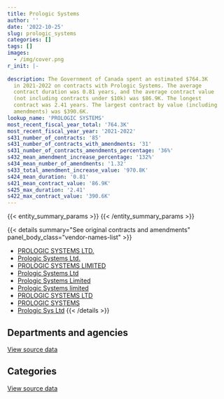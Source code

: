 ```yaml
---
title: Prologic Systems
author: ''
date: '2022-10-25'
slug: prologic_systems
categories: []
tags: []
images:
  - /img/cover.png
r_init: |-
  
description: The Government of Canada spent an estimated $764.3K
  in 2021-2022 on contracts with Prologic Systems. The average
  contract duration was 0.81 years, and the average contract value
  (not including contracts under $10k) was $86.9K. The longest
  contract was 2.41 years. The largest contract by value (including
  amendments) was $390.6K.
lookup_name: 'PROLOGIC SYSTEMS'
most_recent_fiscal_year_total: '764.3K'
most_recent_fiscal_year_year: '2021-2022'
s431_number_of_contracts: '85'
s431_number_of_contracts_with_amendments: '31'
s431_number_of_contracts_amendments_percentage: '36%'
s432_mean_amendment_increase_percentage: '132%'
s434_mean_number_of_amendments: '1.32'
s433_total_amendment_increase_value: '970.8K'
s424_mean_duration: '0.81'
s421_mean_contract_value: '86.9K'
s425_max_duration: '2.41'
s422_max_contract_value: '390.6K'
---
```


<script src="/rmarkdown-libs/htmlwidgets/htmlwidgets.js"></script>
<link href="/rmarkdown-libs/datatables-css/datatables-crosstalk.css" rel="stylesheet" />
<script src="/rmarkdown-libs/datatables-binding/datatables.js"></script>
<script src="/rmarkdown-libs/jquery/jquery-3.6.0.min.js"></script>
<link href="/rmarkdown-libs/dt-core-bootstrap/css/dataTables.bootstrap.min.css" rel="stylesheet" />
<link href="/rmarkdown-libs/dt-core-bootstrap/css/dataTables.bootstrap.extra.css" rel="stylesheet" />
<script src="/rmarkdown-libs/dt-core-bootstrap/js/jquery.dataTables.min.js"></script>
<script src="/rmarkdown-libs/dt-core-bootstrap/js/dataTables.bootstrap.min.js"></script>
<link href="/rmarkdown-libs/crosstalk/css/crosstalk.min.css" rel="stylesheet" />
<script src="/rmarkdown-libs/crosstalk/js/crosstalk.min.js"></script>
<script src="/rmarkdown-libs/htmlwidgets/htmlwidgets.js"></script>
<link href="/rmarkdown-libs/datatables-css/datatables-crosstalk.css" rel="stylesheet" />
<script src="/rmarkdown-libs/datatables-binding/datatables.js"></script>
<script src="/rmarkdown-libs/jquery/jquery-3.6.0.min.js"></script>
<link href="/rmarkdown-libs/dt-core-bootstrap/css/dataTables.bootstrap.min.css" rel="stylesheet" />
<link href="/rmarkdown-libs/dt-core-bootstrap/css/dataTables.bootstrap.extra.css" rel="stylesheet" />
<script src="/rmarkdown-libs/dt-core-bootstrap/js/jquery.dataTables.min.js"></script>
<script src="/rmarkdown-libs/dt-core-bootstrap/js/dataTables.bootstrap.min.js"></script>
<link href="/rmarkdown-libs/crosstalk/css/crosstalk.min.css" rel="stylesheet" />
<script src="/rmarkdown-libs/crosstalk/js/crosstalk.min.js"></script>

{{< entity_summary_params >}}
{{< /entity_summary_params >}}

{{< details summary="See original contracts and amendments" panel_body_class="vendor-names-list" >}}
- [PROLOGIC SYSTEMS LTD.](https://search.open.canada.ca/en/ct/?sort=contract_value_f%20desc&page=1&search_text=%22PROLOGIC%20SYSTEMS%20LTD.%22)
- [Prologic Systems Ltd.](https://search.open.canada.ca/en/ct/?sort=contract_value_f%20desc&page=1&search_text=%22Prologic%20Systems%20Ltd.%22)
- [PROLOGIC SYSTEMS LIMITED](https://search.open.canada.ca/en/ct/?sort=contract_value_f%20desc&page=1&search_text=%22PROLOGIC%20SYSTEMS%20LIMITED%22)
- [Prologic Systems Ltd](https://search.open.canada.ca/en/ct/?sort=contract_value_f%20desc&page=1&search_text=%22Prologic%20Systems%20Ltd%22)
- [Prologic Systems Limited](https://search.open.canada.ca/en/ct/?sort=contract_value_f%20desc&page=1&search_text=%22Prologic%20Systems%20Limited%22)
- [Prologic Systems limited](https://search.open.canada.ca/en/ct/?sort=contract_value_f%20desc&page=1&search_text=%22Prologic%20Systems%20limited%22)
- [PROLOGIC SYSTEMS LTD](https://search.open.canada.ca/en/ct/?sort=contract_value_f%20desc&page=1&search_text=%22PROLOGIC%20SYSTEMS%20LTD%22)
- [PROLOGIC SYSTEMS](https://search.open.canada.ca/en/ct/?sort=contract_value_f%20desc&page=1&search_text=%22PROLOGIC%20SYSTEMS%22)
- [Prologic Sys Ltd](https://search.open.canada.ca/en/ct/?sort=contract_value_f%20desc&page=1&search_text=%22Prologic%20Sys%20Ltd%22)
{{< /details >}}

## Departments and agencies

<div id="htmlwidget-1" style="width:100%;height:auto;" class="datatables html-widget"></div>
<script type="application/json" data-for="htmlwidget-1">{"x":{"style":"bootstrap","filter":"none","vertical":false,"data":[["<a href=\"/departments/aandc-aadnc/\">Crown-Indigenous Relations and Northern Affairs Canada<\/a>","<a href=\"/departments/csa-asc/\">Canadian Space Agency<\/a>","<a href=\"/departments/dfatd-maecd/\">Global Affairs Canada<\/a>","<a href=\"/departments/dnd-mdn/\">National Defence<\/a>","<a href=\"/departments/ec/\">Environment and Climate Change Canada<\/a>","<a href=\"/departments/hc-sc/\">Health Canada<\/a>","<a href=\"/departments/isc-sac/\">Indigenous Services Canada<\/a>","<a href=\"/departments/nrc-cnrc/\">National Research Council Canada<\/a>","<a href=\"/departments/nserc-crsng/\">Natural Sciences and Engineering Research Council of Canada<\/a>","<a href=\"/departments/phac-aspc/\">Public Health Agency of Canada<\/a>","<a href=\"/departments/pwgsc-tpsgc/\">Public Services and Procurement Canada<\/a>","<a href=\"/departments/sshrc-crsh/\">Social Sciences and Humanities Research Council of Canada<\/a>","<a href=\"/departments/tbs-sct/\">Treasury Board of Canada Secretariat<\/a>","<a href=\"/departments/tc/\">Transport Canada<\/a>"],[5052.73,40298.58,406998.07,16937.81,1470.19,477169.78,null,null,24007.64,49600.19,234263.24,35295.99,27097.72,28247.56],[null,29029.87,764292.29,297440.79,26704.96,378595.51,131350.71,10735.17,null,null,52350.64,null,5844.61,null],[null,null,489373.2,246741.5,null,241376.08,38481.24,null,null,null,null,null,null,null],[null,null,535670.2,75872.41,null,152787.79,null,null,null,null,null,null,null,null]],"container":"<table class=\"table table-striped table-hover row-border order-column display\">\n  <thead>\n    <tr>\n      <th>Department<\/th>\n      <th>2018-2019<\/th>\n      <th>2019-2020<\/th>\n      <th>2020-2021<\/th>\n      <th>2021-2022<\/th>\n    <\/tr>\n  <\/thead>\n<\/table>","options":{"order":[[4,"desc"]],"pageLength":10,"autoWidth":true,"columnDefs":[{"targets":1,"render":"function(data, type, row, meta) {\n    return type !== 'display' ? data : DTWidget.formatCurrency(data, \"$\", 2, 3, \",\", \".\", true, null);\n  }"},{"targets":2,"render":"function(data, type, row, meta) {\n    return type !== 'display' ? data : DTWidget.formatCurrency(data, \"$\", 2, 3, \",\", \".\", true, null);\n  }"},{"targets":3,"render":"function(data, type, row, meta) {\n    return type !== 'display' ? data : DTWidget.formatCurrency(data, \"$\", 2, 3, \",\", \".\", true, null);\n  }"},{"targets":4,"render":"function(data, type, row, meta) {\n    return type !== 'display' ? data : DTWidget.formatCurrency(data, \"$\", 2, 3, \",\", \".\", true, null);\n  }"},{"width":"16%","targets":[1,2,3,4]},{"className":"dt-right","targets":[1,2,3,4]}],"orderClasses":false}},"evals":["options.columnDefs.0.render","options.columnDefs.1.render","options.columnDefs.2.render","options.columnDefs.3.render"],"jsHooks":[]}</script>
<p class="text-right">
<a href="https://github.com/GoC-Spending/contracts-data/tree/main/data/out/vendors/prologic_systems/summary_by_fiscal_year_by_department.csv" class="source-data-link btn btn-link">View source data</a>
</p>

## Categories

<div id="htmlwidget-2" style="width:100%;height:auto;" class="datatables html-widget"></div>
<script type="application/json" data-for="htmlwidget-2">{"x":{"style":"bootstrap","filter":"none","vertical":false,"data":[["<a href=\"/categories/facilities_and_construction/\">Facilities and construction<\/a>","<a href=\"/categories/professional_services/\">Professional services<\/a>","<a href=\"/categories/information_technology/\">Information technology<\/a>"],[null,1279751.25,66688.26],[null,1660388.21,35956.34],[18000.12,997971.91,null],[null,764330.41,null]],"container":"<table class=\"table table-striped table-hover row-border order-column display\">\n  <thead>\n    <tr>\n      <th>Category<\/th>\n      <th>2018-2019<\/th>\n      <th>2019-2020<\/th>\n      <th>2020-2021<\/th>\n      <th>2021-2022<\/th>\n    <\/tr>\n  <\/thead>\n<\/table>","options":{"order":[[4,"desc"]],"dom":"t","pageLength":30,"autoWidth":true,"columnDefs":[{"targets":1,"render":"function(data, type, row, meta) {\n    return type !== 'display' ? data : DTWidget.formatCurrency(data, \"$\", 2, 3, \",\", \".\", true, null);\n  }"},{"targets":2,"render":"function(data, type, row, meta) {\n    return type !== 'display' ? data : DTWidget.formatCurrency(data, \"$\", 2, 3, \",\", \".\", true, null);\n  }"},{"targets":3,"render":"function(data, type, row, meta) {\n    return type !== 'display' ? data : DTWidget.formatCurrency(data, \"$\", 2, 3, \",\", \".\", true, null);\n  }"},{"targets":4,"render":"function(data, type, row, meta) {\n    return type !== 'display' ? data : DTWidget.formatCurrency(data, \"$\", 2, 3, \",\", \".\", true, null);\n  }"},{"width":"16%","targets":[1,2,3,4]},{"className":"dt-right","targets":[1,2,3,4]}],"orderClasses":false,"lengthMenu":[10,25,30,50,100]}},"evals":["options.columnDefs.0.render","options.columnDefs.1.render","options.columnDefs.2.render","options.columnDefs.3.render"],"jsHooks":[]}</script>
<p class="text-right">
<a href="https://github.com/GoC-Spending/contracts-data/tree/main/data/out/vendors/prologic_systems/summary_by_fiscal_year_by_category.csv" class="source-data-link btn btn-link">View source data</a>
</p>
